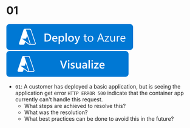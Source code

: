 # 01

[![Deploy To Azure](https://raw.githubusercontent.com/Azure/azure-quickstart-templates/master/1-CONTRIBUTION-GUIDE/images/deploytoazure.svg?sanitize=true)](https://portal.azure.com/#create/Microsoft.Template/uri/https%3A%2F%2Fraw.githubusercontent.com%2Fwanjing1234%2Fcontainer-apps-troubleshooting-labs%2Fedit%2Fmain%2F01_auth%2Ftemplate.json)  [![Visualize](https://raw.githubusercontent.com/Azure/azure-quickstart-templates/master/1-CONTRIBUTION-GUIDE/images/visualizebutton.svg?sanitize=true)](http://armviz.io/#/?load=https%3A%2F%2Fraw.githubusercontent.com%2Fwanjing1234%2Fcontainer-apps-troubleshooting-labs%2Fedit%2Fmain%2F01_auth%2Ftemplate.json)

- `01`: A customer has deployed a basic application, but is seeing the application get error `HTTP ERROR 500` indicate that the container app currently can't handle this request.
  - What steps are achieved to resolve this?
  - What was the resolution?
  - What best practices can be done to avoid this in the future?                                                                                                                                                                                                                                                                                                                                                                                                                                                                                                                                                                                                                                                                                                                                                                                                                                                                                                                                                                                                                                                 
